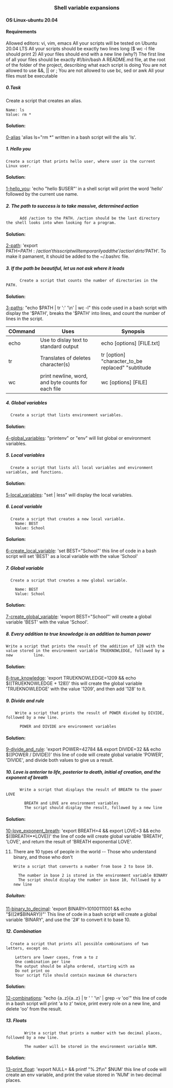 ### <div align="center">Shell variable expansions</div>

#### OS:Linux-ubuntu 20.04

#### Requirements

Allowed editors: vi, vim, emacs
All your scripts will be tested on Ubuntu 20.04 LTS
All your scripts should be exactly two lines long ($ wc -l file should print 2)
All your files should end with a new line (why?)
The first line of all your files should be exactly #!/bin/bash
A README.md file, at the root of the folder of the project, describing what each script is doing
You are not allowed to use &&, || or ;
You are not allowed to use bc, sed or awk
All your files must be executable



##### 0.Task <o>

  Create a script that creates an alias.

    Name: ls
    Value: rm *
  
#### Solution:
  
[0-alias](https://github.com/mideactive/alx-system_engineering-devops/blob/master/0x03-shell_variables_expansions/0-alias) 'alias ls="rm *" written in a bash script will the alis 'ls'.   

  
  
##### 1. Hello you

    Create a script that prints hello user, where user is the current Linux user.
  
#### Solution:
  
[1-hello_you](https://github.com/mideactive/alx-system_engineering-devops/blob/master/0x03-shell_variables_expansions/1-hello_you): 'echo "hello $USER"' in a shell script will print the word 'hello' followed by the current use name.    


##### 2. The path to success is to take massive, determined action

          Add /action to the PATH. /action should be the last directory the shell looks into when looking for a program.
          
#### Solution:

[2-path](https://github.com/mideactive/alx-system_engineering-devops/blob/master/0x03-shell_variables_expansions/2-path): 'export PATH=$PATH:/action' this script will temporarily add the '/action' dir to '$PATH'. To make it pamanent, it should be added to the ~/.bashrc file.



##### 3. If the path be beautiful, let us not ask where it leads

          Create a script that counts the number of directories in the PATH.
  
#### Solution:
  
[3-paths](https://github.com/mideactive/alx-system_engineering-devops/blob/master/0x03-shell_variables_expansions/3-paths): "echo $PATH | tr ':' '\n' | wc -l" this code used in a bash script with display the '$PATH', breaks the '$PATH' into lines, and count the number of lines in the script.

|COmmand      |Uses                                                   |Synopsis                                                    |
|-------------|-------------------------------------------------------|------------------------------------------------------------|
|echo         |Use to dislay text to standard output                  |echo [options] [FILE.txt]                                   |
|tr           |Translates of deletes character(s)                     |tr [option] "character_to_be replaced" "subtitude           |
|wc           |print newline, word, and byte counts for each file     |wc [options] [FILE]                                         |

  
  
##### 4. Global variables

      Create a script that lists environment variables.
  
#### Solution:
  
[4-global_variables](https://github.com/mideactive/alx-system_engineering-devops/blob/master/0x03-shell_variables_expansions/4-global_variables): "printenv" or "env" will list global or environment variables.
  
  
##### 5. Local variables

      Create a script that lists all local variables and environment variables, and functions.
  
#### Solution:
  
[5-local_variables](https://github.com/mideactive/alx-system_engineering-devops/blob/master/0x03-shell_variables_expansions/5-local_variables): "set | less" will display the local variables.
  
  
##### 6. Local variable

      Create a script that creates a new local variable.
        Name: BEST
        Value: School
  
#### Solurion:
  
[6-create_local_variable](https://github.com/mideactive/alx-system_engineering-devops/blob/master/0x03-shell_variables_expansions/6-create_local_variable): 'set BEST="School"' this line of code in a bash script will set 'BEST' as a local variable with the value 'School'
  
  
##### 7. Global variable

      Create a script that creates a new global variable.

        Name: BEST
        Value: School
  
#### Solution:
  
[7-create_global_variable](https://github.com/mideactive/alx-system_engineering-devops/blob/master/0x03-shell_variables_expansions/7-create_global_variable): 'export BEST="School"' will create a global variable 'BEST' with the value 'School'.
  
  

##### 8. Every addition to true knowledge is an addition to human power

    Write a script that prints the result of the addition of 128 with the value stored in the environment variable TRUEKNOWLEDGE, followed by a new         line.
  
#### Solution:
  
[8-true_knowledge](https://github.com/mideactive/alx-system_engineering-devops/blob/master/0x03-shell_variables_expansions/8-true_knowledge): 'export TRUEKNOWLEDGE=1209 &&  echo $((TRUEKNOWLEDGE + 128))' this will create the global variable 'TRUEKNOWLEDGE' with the value '1209', and then add '128' to it.
  
  
##### 9. Divide and rule

        Write a script that prints the result of POWER divided by DIVIDE, followed by a new line.

          POWER and DIVIDE are environment variables
  
#### Solution:
  
[9-divide_and_rule](https://github.com/mideactive/alx-system_engineering-devops/blob/master/0x03-shell_variables_expansions/9-divide_and_rule): 'export POWER=42784 && export DIVIDE=32 && echo $((POWER / DIVIDE))' this line of code will create global variable 'POWER', 'DIVIDE', and divide both values to give us a result. 

  
##### 10. Love is anterior to life, posterior to death, initial of creation, and the exponent of breath

          Write a script that displays the result of BREATH to the power LOVE

            BREATH and LOVE are environment variables
            The script should display the result, followed by a new line
  
#### Solution:
  
[10-love_exponent_breath](https://github.com/mideactive/alx-system_engineering-devops/blob/master/0x03-shell_variables_expansions/10-love_exponent_breath): 'export BREATH=4   && export LOVE=3  && echo $((BREATH**LOVE))' the line of code will create global variable 'BREATH', 'LOVE', and return the result of 'BREATH exponential LOVE'.
  
  
11. There are 10 types of people in the world -- Those who understand binary, and those who don't

        Write a script that converts a number from base 2 to base 10.

          The number in base 2 is stored in the environment variable BINARY
          The script should display the number in base 10, followed by a new line
  
##### Soluiton:
  
[11-binary_to_decimal](https://github.com/mideactive/alx-system_engineering-devops/blob/master/0x03-shell_variables_expansions/11-binary_to_decimal): 'export BINARY=10100111001 && echo "$((2#$BINARY))"' This line of code in a bash script will create a global variable 'BINARY', and use the '2#' to convert it to base 10.
  

##### 12. Combination

      Create a script that prints all possible combinations of two letters, except oo.

        Letters are lower cases, from a to z
        One combination per line
        The output should be alpha ordered, starting with aa
        Do not print oo
        Your script file should contain maximum 64 characters
  
#### Solution:
  
[12-combinations](https://github.com/mideactive/alx-system_engineering-devops/blob/master/0x03-shell_variables_expansions/12-combinations): "echo {a..z}{a..z} | tr ' ' '\n' | grep -v 'oo'" this line of code in a bash script will print 'a to z' twice, print every role on a new line, and delete 'oo' from the result.
  

##### 13. Floats

            Write a script that prints a number with two decimal places, followed by a new line.

            The number will be stored in the environment variable NUM.
  
#### Solution:
  
[13-print_float](https://github.com/mideactive/alx-system_engineering-devops/blob/master/0x03-shell_variables_expansions/13-print_float): 'export NULL= && printf "%.2f\n" $NUM' this line of code will create an env variable, and print the value stored in 'NUM' in two decimal places.
  
  
  

